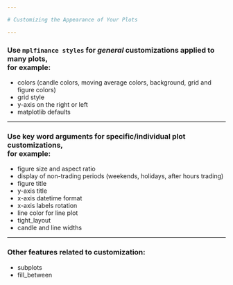 ```yaml
---

# Customizing the Appearance of Your Plots

---
```


### Use ` mplfinance styles ` for _general_ customizations applied to many plots,<br>for example:
- colors  (candle colors, moving average colors, background, grid and figure colors)
- grid style
- y-axis on the right or left
- matplotlib defaults

---

### Use key word arguments for specific/individual plot customizations,<br>for example:
- figure size and aspect ratio
- display of non-trading periods (weekends, holidays, after hours trading)
- figure title
- y-axis title
- x-axis datetime format
- x-axis labels rotation
- line color for line plot
- tight_layout
- candle and line widths

---

### Other features related to customization:
- subplots
- fill_between

